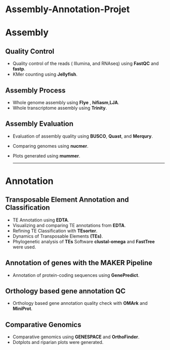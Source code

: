 # Assembly-Annotation-Projet
# Assembly

## Quality Control
- Quality control of the reads ( Illumina, and RNAseq) using **FastQC** and **fastp**.
- KMer counting using **Jellyfish**.

## Assembly Process
- Whole genome assembly using  **Flye** , **hifiasm**,**LJA**.
- Whole transcriptome assembly using  **Trinity**.

## Assembly Evaluation
- Evaluation of assembly quality using **BUSCO**, **Quast**, and **Merqury**.
- Comparing genomes using **nucmer**.
- Plots generated using **mummer**.


  ---


# Annotation

## Transposable Element Annotation and  Classification
- TE Annotation using  **EDTA**.
- Visualizing and comparing TE annotations from **EDTA**.
- Refining TE Classification with **TEsorter**.
- Dynamics of Transposable Elements **(TEs)**.
- Phylogenetic analysis of **TEs** Software **clustal-omega** and **FastTree** were used.

##  Annotation of genes with the MAKER Pipeline
- Annotation of protein-coding sequences using **GenePredict**.

## Orthology based gene annotation QC
- Orthology based gene annotation quality check with  **OMArk** and  **MiniProt**.

## Comparative Genomics
- Comparative genomics using **GENESPACE** and **OrthoFinder**.
- Dotplots and riparian plots were generated.
